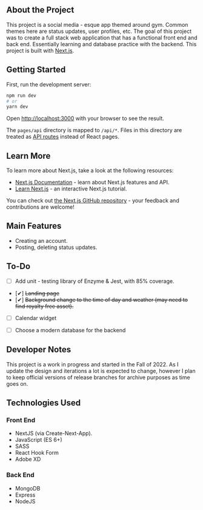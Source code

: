 ## About the Project
This project is a social media - esque app themed around gym. Common themes here are status updates, user profiles, etc. The goal of this project was to create a full stack web application that has a functional front end and back end. Essentially learning and database practice with the backend. This project is built with [Next.js](https://nextjs.org/).

## Getting Started
First, run the development server:
```bash
npm run dev
# or
yarn dev
```

Open [http://localhost:3000](http://localhost:3000) with your browser to see the result.

The `pages/api` directory is mapped to `/api/*`. Files in this directory are treated as [API routes](https://nextjs.org/docs/api-routes/introduction) instead of React pages.

## Learn More

To learn more about Next.js, take a look at the following resources:

- [Next.js Documentation](https://nextjs.org/docs) - learn about Next.js features and API.
- [Learn Next.js](https://nextjs.org/learn) - an interactive Next.js tutorial.

You can check out [the Next.js GitHub repository](https://github.com/vercel/next.js/) - your feedback and contributions are welcome!

## Main Features
- Creating an account.
- Posting, deleting status updates.


## To-Do 
- [ ] Add unit - testing library of Enzyme & Jest, with 85% coverage.
- [✔] <s>Landing page</s>
- [✔] <s>Background change to the time of day and weather (may need to find royalty free asset).</s>
- [ ] Calendar widget
- [ ] Choose a modern database for the backend


## Developer Notes
This project is a work in progress and started in the Fall of 2022. As I update the design and iterations a lot is expected to change, however I plan to keep official versions of release branches for archive purposes as time goes on.

## Technologies Used
### Front End
- NextJS (via Create-Next-App).
- JavaScript (ES 6+)
- SASS
- React Hook Form
- Adobe XD

### Back End
- MongoDB
- Express
- NodeJS